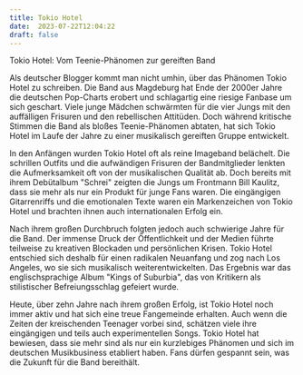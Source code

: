 ```yaml
---
title: Tokio Hotel
date:  2023-07-22T12:04:22
draft: false
---
```


Tokio Hotel: Vom Teenie-Phänomen zur gereiften Band

Als deutscher Blogger kommt man nicht umhin, über das Phänomen Tokio Hotel zu schreiben. Die Band aus Magdeburg hat Ende der 2000er Jahre die deutschen Pop-Charts erobert und schlagartig eine riesige Fanbase um sich geschart. Viele junge Mädchen schwärmten für die vier Jungs mit den auffälligen Frisuren und den rebellischen Attitüden. Doch während kritische Stimmen die Band als bloßes Teenie-Phänomen abtaten, hat sich Tokio Hotel im Laufe der Jahre zu einer musikalisch gereiften Gruppe entwickelt.

In den Anfängen wurden Tokio Hotel oft als reine Imageband belächelt. Die schrillen Outfits und die aufwändigen Frisuren der Bandmitglieder lenkten die Aufmerksamkeit oft von der musikalischen Qualität ab. Doch bereits mit ihrem Debütalbum "Schrei" zeigten die Jungs um Frontmann Bill Kaulitz, dass sie mehr als nur ein Produkt für junge Fans waren. Die eingängigen Gitarrenriffs und die emotionalen Texte waren ein Markenzeichen von Tokio Hotel und brachten ihnen auch internationalen Erfolg ein.

Nach ihrem großen Durchbruch folgten jedoch auch schwierige Jahre für die Band. Der immense Druck der Öffentlichkeit und der Medien führte teilweise zu kreativen Blockaden und persönlichen Krisen. Tokio Hotel entschied sich deshalb für einen radikalen Neuanfang und zog nach Los Angeles, wo sie sich musikalisch weiterentwickelten. Das Ergebnis war das englischsprachige Album "Kings of Suburbia", das von Kritikern als stilistischer Befreiungsschlag gefeiert wurde.

Heute, über zehn Jahre nach ihrem großen Erfolg, ist Tokio Hotel noch immer aktiv und hat sich eine treue Fangemeinde erhalten. Auch wenn die Zeiten der kreischenden Teenager vorbei sind, schätzen viele ihre eingängigen und teils auch experimentellen Songs. Tokio Hotel hat bewiesen, dass sie mehr sind als nur ein kurzlebiges Phänomen und sich im deutschen Musikbusiness etabliert haben. Fans dürfen gespannt sein, was die Zukunft für die Band bereithält.